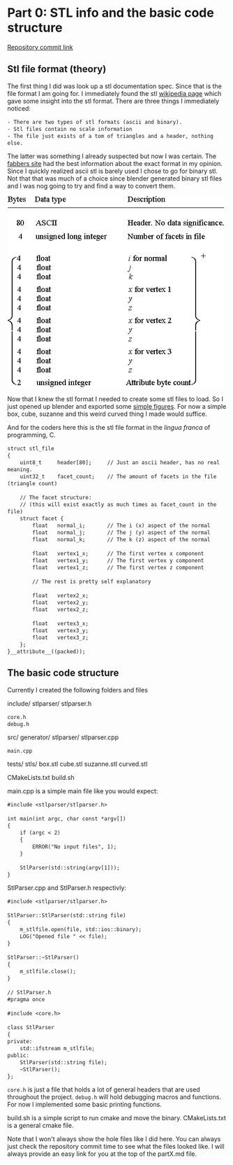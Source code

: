 # Part 0: STL info and the basic code structure

[Repository commit link](cf6362eed1c22061048955b0ebaa040356fddfe4)

## Stl file format (theory)
The first thing I did was look up a stl documentation spec. Since that is the file format I am going
for. I immediately found the stl [wikipedia page](https://en.wikipedia.org/wiki/STL_(file_format)) which gave some insight into the stl format.
There are three things I immediately noticed:

    - There are two types of stl formats (ascii and binary).
    - Stl files contain no scale information
    - The file just exists of a tom of triangles and a header, nothing else.

The latter was something I already suspected but now I was certain. The [fabbers site](http://www.fabbers.com/tech/STL_Format)
had the best information about the exact format in my opinion. Since I quickly realized ascii
stl is barely used I chose to go for binary stl. Not that that was much of a choice since
blender generated binary stl files and I was nog going to try and find a way to convert them.

<img src="images/stl_format.png"/>

Now that I knew the stl format I needed to create some stl files to load. So I just opened up blender
and exported some [simple figures](/tests/stls). For now a simple box, cube, suzanne and this weird
curved thing I made
would suffice.

And for the coders here this is the stl file format in the *lingua franca* of programming, C.

    struct stl_file
    {
        uint8_t     header[80];     // Just an ascii header, has no real meaning.
        uint32_t    facet_count;    // The amount of facets in the file (triangle count)

        // The facet structure:
        // (this will exist exactly as much times as facet_count in the file)
        struct facet {
            float   normal_i;       // The i (x) aspect of the normal
            float   normal_j;       // The j (y) aspect of the normal
            float   normal_k;       // The k (z) aspect of the normal

            float   vertex1_x;      // The first vertex x component
            float   vertex1_y;      // The first vertex y component
            float   vertex1_z;      // The first vertex z component

            // The rest is pretty self explanatory

            float   vertex2_x;
            float   vertex2_y;
            float   vertex2_z;

            float   vertex3_x;
            float   vertex3_y;
            float   vertex3_z;      
        }; 
    }__attribute__((packed));

## The basic code structure
Currently I created the following folders and files

include/
    stlparser/
        stlparser.h
    
    core.h
    debug.h
src/
    generator/
    stlparser/
        stlparser.cpp
    
    main.cpp
tests/
    stls/
        box.stl
        cube.stl
        suzanne.stl
        curved.stl
        
CMakeLists.txt
build.sh

main.cpp is a simple main file like you would expect:

    #include <stlparser/stlparser.h>

    int main(int argc, char const *argv[])
    {
        if (argc < 2)
        {
            ERROR("No input files", 1);
        }
    
        StlParser(std::string(argv[1]));
    }

StlParser.cpp and StlParser.h respectivly:

    #include <stlparser/stlparser.h>

    StlParser::StlParser(std::string file)
    {
        m_stlfile.open(file, std::ios::binary);
        LOG("Opened file " << file);
    }

    StlParser::~StlParser()
    {
        m_stlfile.close();
    }

    // StlParser.h
    #pragma once

    #include <core.h>

    class StlParser
    {
    private:
        std::ifstream m_stlfile;
    public:
        StlParser(std::string file);
        ~StlParser();
    };

`core.h` is just a file that holds a lot of general headers that are used throughout the project.
`debug.h` will hold debugging macros and functions. For now I implemented some basic printing
functions.

build.sh is a simple script to run cmake and move the binary.
CMakeLists.txt is a general cmake file.

Note that I won't always show the hole files like I did here. You can always just
check the repository commit time to see what the files looked like. I will always provide an easy
link for you at the top of the partX.md file.